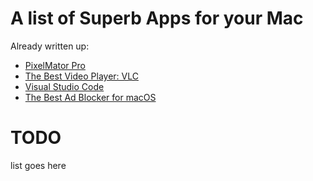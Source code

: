 # **A list of Superb Apps for your Mac**
Already written up:
* [PixelMator Pro](https://www.pixelmator.com/pro/)
* [The Best Video Player: VLC](https://www.videolan.org/)
* [Visual Studio Code](https://code.visualstudio.com/)
* [The Best Ad Blocker for macOS](https://www.iantispy.com)


# **TODO**
list goes here

